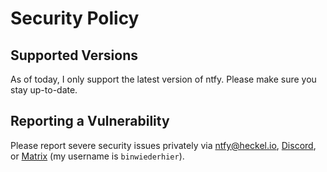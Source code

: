 # Security Policy

## Supported Versions

As of today, I only support the latest version of ntfy. Please make sure you stay up-to-date.

## Reporting a Vulnerability

Please report severe security issues privately via ntfy@heckel.io, [Discord](https://discord.gg/cT7ECsZj9w),
or [Matrix](https://matrix.to/#/#ntfy:matrix.org) (my username is `binwiederhier`).
